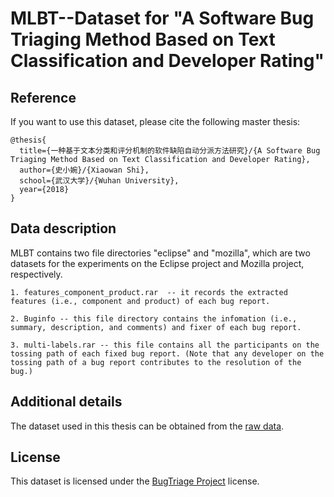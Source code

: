 # MLBT--Dataset for "A Software Bug Triaging Method Based on Text Classification and Developer Rating"

## Reference

If you want to use this dataset, please cite the following master thesis:

```
@thesis{
  title={一种基于文本分类和评分机制的软件缺陷自动分派方法研究}/{A Software Bug Triaging Method Based on Text Classification and Developer Rating},
  author={史小婉}/{Xiaowan Shi},
  school={武汉大学}/{Wuhan University},
  year={2018}
}
```

## Data description

MLBT contains two file directories "eclipse" and "mozilla", which are two datasets for the experiments on the Eclipse project and Mozilla project, respectively. 

```
1. features_component_product.rar  -- it records the extracted features (i.e., component and product) of each bug report.

2. Buginfo -- this file directory contains the infomation (i.e., summary, description, and comments) and fixer of each bug report.

3. multi-labels.rar -- this file contains all the participants on the tossing path of each fixed bug report. (Note that any developer on the tossing path of a bug report contributes to the resolution of the bug.)
```

## Additional details

The dataset used in this thesis can be obtained from the [raw data](https://github.com/ssea-lab/BugTriage/tree/master/raw%20data).

## License

This dataset is licensed under the [BugTriage Project](https://github.com/ssea-lab/BugTriage/blob/master/LICENSE) license.

